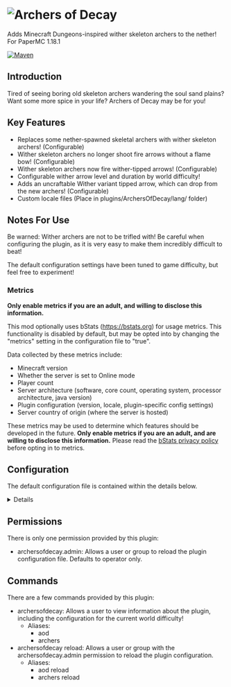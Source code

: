 # ![Archers of Decay](https://imgur.com/u6jNt1U.png)

Adds Minecraft Dungeons-inspired wither skeleton archers to the nether! For PaperMC 1.18.1

[![Maven](https://github.com/satyrnidae/archers-of-decay/actions/workflows/maven.yml/badge.svg)](https://github.com/satyrnidae/archers-of-decay/blob/main/res/Archers%20of%20Decay%20Title.png?raw=true)

## Introduction

Tired of seeing boring old skeleton archers wandering the soul sand plains? Want some more spice in your life? Archers of Decay may be for you!

## Key Features

- Replaces some nether-spawned skeletal archers with wither skeleton archers! (Configurable)
- Wither skeleton archers no longer shoot fire arrows without a flame bow! (Configurable)
- Wither skeleton archers now fire wither-tipped arrows! (Configurable)
- Configurable wither arrow level and duration by world difficulty!
- Adds an uncraftable Wither variant tipped arrow, which can drop from the new archers! (Configurable)
- Custom locale files (Place in plugins/ArchersOfDecay/lang/ folder)

## Notes For Use

Be warned: Wither archers are not to be trifled with! Be careful when configuring the plugin, as it is very easy to make them incredibly difficult to beat!

The default configuration settings have been tuned to game difficulty, but feel free to experiment!

### Metrics

**Only enable metrics if you are an adult, and willing to disclose this information.**

This mod optionally uses bStats (https://bstats.org) for usage metrics. This functionality is disabled by default, but may be opted into by changing the "metrics" setting in the configuration file to "true".

Data collected by these metrics include:
- Minecraft version
- Whether the server is set to Online mode
- Player count
- Server architecture (software, core count, operating system, processor architecture, java version)
- Plugin configuration (version, locale, plugin-specific config settings)
- Server country of origin (where the server is hosted)

These metrics may be used to determine which features should be developed in the future. **Only enable metrics if you are an adult, and are willing to disclose this information.** Please read the [bStats privacy policy](https://bstats.org/privacy-policy) before opting in to metrics.

## Configuration

The default configuration file is contained within the details below.

<details>

```yaml
# The locale to use while translating chat messages.
# Default value: en_US.
locale: "en_US"
# Chances that a skeleton in the nether will be replaced with a wither skeleton archer.
# Settings are between 0 and 1, separated by difficulty level.
spawnChances:
  # Easy difficulty spawn rates.
  # Default value: 0.1, a.k.a. 1 in 10 spawns.
  # Valid values are any value between 0 and 1.
  easy: 0.1
  # Normal difficulty spawn rates.
  # Default value: 0.5, a.k.a. 1 in 2 spawns.
  # Valid values are any value between 0 and 1.
  normal: 0.5
  # Hard difficulty spawn rates.
  # Default value: 1, a.k.a. all spawns.
  # Valid values are any value between 0 and 1.
  hard: 1
# Whether withers should be allowed to fire flaming arrows regardless of whether their bow has a "flame" enchantment.
# This matches vanilla functionality.
# Defaults to false.
flamingArrows: false
# Whether armor transfers from the skeleton to the wither skeleton.
# This could lead to incredibly overpowered wither skeletons!
# Defaults to false.
transferArmor: false
# Whether wither skeletons fire tipped arrows with a decay attribute.
arrowsOfDecay:
  # If true, wither skeletons will fire tipped arrows with a decay attribute.
  # Defaults to true.
  enabled: true
  # The duration in ticks that the decay will last.
  duration:
    # Easy difficulty wither effect duration in ticks..
    # Defaults to 0.
    # Valid values are whole numbers 0 or greater. Setting to 0 will cause the effect not to be applied.
    easy: 0
    # Normal difficulty wither effect duration in ticks.
    # Defaults to 200, or ten seconds.
    # Valid values are whole numbers 0 or greater. Setting to 0 will cause the effect not to be applied.
    normal: 200
    # Hard difficulty wither effect duration in ticks.
    # Defaults to 100, or five seconds.
    # Valid values are whole numbers 0 or greater. Setting to 0 will cause the effect not to be applied.
    hard: 100
  # The level of the wither effect applied to the arrows.
  effectLevel:
    # Easy difficulty arrow effect level.
    # Defaults to -1.
    # Valid values are whole numbers from -1 to 255. When set to -1, the effect will not be applied.
    easy: -1
    # Normal difficulty arrow effect level.
    # Defaults to 0.
    # Valid values are whole numbers from -1 to 255. When set to -1, the effect will not be applied.
    normal: 0
    # Hard difficulty arrow effect level.
    # Defaults to 1.
    # Valid values are whole numbers from -1 to 255. When set to -1, the effect will not be applied.
    hard: 1
# Whether to drop arrows if a wither skeleton has a bow.
# Will drop as "Uncraftable Tipped Arrow" with a wither effect if arrows of decay are enabled.
# Defaults to true.
dropArrows: true
# Whether to show debug output in the console.
# Defaults to false.
debug: false
# Whether to send usage telemetry.
# Uses bStats (https://bstats.org)
# Defaults to false.
metrics: false
```

</details>

## Permissions

There is only one permission provided by this plugin:

- archersofdecay.admin: Allows a user or group to reload the plugin configuration file. Defaults to operator only.

## Commands

There are a few commands provided by this plugin:

- archersofdecay: Allows a user to view information about the plugin, including the configuration for the current world difficulty!
  - Aliases:
    - aod
    - archers
- archersofdecay reload: Allows a user or group with the archersofdecay.admin permission to reload the plugin configuration.
  - Aliases:
    - aod reload
    - archers reload


